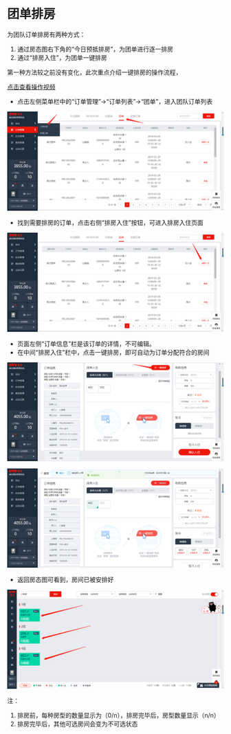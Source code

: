 # 团单排房

为团队订单排房有两种方式：

1. 通过房态图右下角的“今日预抵排房”，为团单进行逐一排房
2. 通过“排房入住”，为团单一键排房

第一种方法较之前没有变化，此次重点介绍一键排房的操作流程，

[点击查看操作视频](http://crs-pms-vidio.oss-cn-beijing.aliyuncs.com/%E4%B8%80%E9%94%AE%E6%8E%92%E6%88%BF.mp4)

* 点击左侧菜单栏中的“订单管理”→“订单列表”→“团单”，进入团队订单列表

![](../../../.gitbook/assets/image%20%28154%29.png)

* 找到需要排房的订单，点击右侧“排房入住”按钮，可进入排房入住页面

![](../../../.gitbook/assets/image%20%28110%29.png)

* 页面左侧“订单信息”栏是该订单的详情，不可编辑。
* 在中间“排房入住”栏中，点击一键排房，即可自动为订单分配符合的房间

![](../../../.gitbook/assets/image%20%28579%29.png)

![](../../../.gitbook/assets/image%20%28374%29.png)

* 返回房态图可看到，房间已被安排好

![](../../../.gitbook/assets/image%20%28493%29.png)

注：

1. 排房前，每种房型的数量显示为（0/n），排房完毕后，房型数量显示（n/n）
2. 排房完毕后，其他可选房间会变为不可选状态

